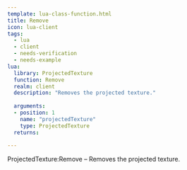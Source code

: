 ```yaml
---
template: lua-class-function.html
title: Remove
icon: lua-client
tags:
  - lua
  - client
  - needs-verification
  - needs-example
lua:
  library: ProjectedTexture
  function: Remove
  realm: client
  description: "Removes the projected texture."
  
  arguments:
  - position: 1
    name: "projectedTexture"
    type: ProjectedTexture
  returns:
    
---
```


<div class="lua__search__keywords">
ProjectedTexture:Remove &#x2013; Removes the projected texture.
</div>
